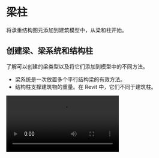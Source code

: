 # 梁柱
将承重结构图元添加到建筑模型中，从梁和柱开始。
## 创建梁、梁系统和结构柱
了解可以创建的梁类型以及将它们添加到模型中的不同方法。
- 梁系统是一次放置多个平行结构梁的有效方法。
- 结构柱支撑建筑物的重量。在 Revit 中，它们不同于建筑柱。

<video src ="https://help.autodesk.com/videos/995990c0-8ea3-11ec-be76-03cc5d8068f8/video.webm" controls="controls" > </video>
<!-- <video src ="./Videoes/CreateBeams.webm " controls="controls" > </video> -->